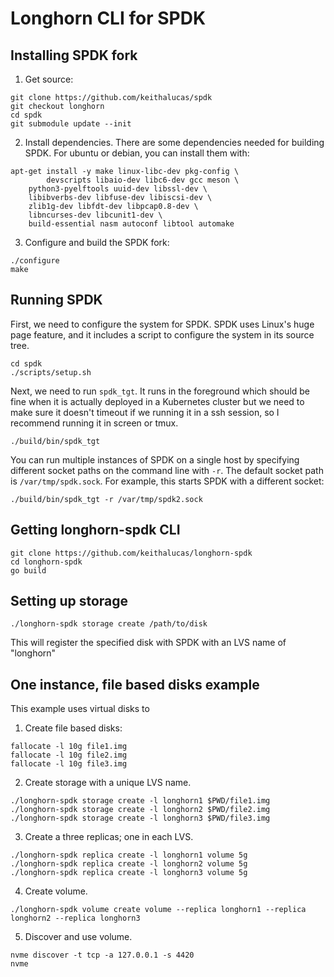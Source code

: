 # Longhorn CLI for SPDK

## Installing SPDK fork

1. Get source:

```
git clone https://github.com/keithalucas/spdk
git checkout longhorn
cd spdk
git submodule update --init
```

2. Install dependencies.  There are some dependencies needed for building
SPDK.  For ubuntu or debian, you can install them with:

```
apt-get install -y make linux-libc-dev pkg-config \
        devscripts libaio-dev libc6-dev gcc meson \
	python3-pyelftools uuid-dev libssl-dev \
	libibverbs-dev libfuse-dev libiscsi-dev \
	zlib1g-dev libfdt-dev libpcap0.8-dev \
	libncurses-dev libcunit1-dev \
	build-essential nasm autoconf libtool automake
```

3. Configure and build the SPDK fork:

```
./configure
make
```

## Running SPDK

First, we need to configure the system for SPDK.  SPDK uses Linux's huge
page feature, and it includes a script to configure the system in its 
source tree.

```
cd spdk
./scripts/setup.sh
```

Next, we need to run `spdk_tgt`.  It runs in the foreground which should be
fine when it is actually deployed in a Kubernetes cluster but we need to 
make sure it doesn't timeout if we running it in a ssh session, so I 
recommend running it in screen or tmux.

```
./build/bin/spdk_tgt
```

You can run multiple instances of SPDK on a single host by specifying 
different socket paths on the command line with `-r`.  The default socket 
path is `/var/tmp/spdk.sock`.  For example, this starts SPDK with a 
different socket:

```
./build/bin/spdk_tgt -r /var/tmp/spdk2.sock
``` 

## Getting longhorn-spdk CLI

```
git clone https://github.com/keithalucas/longhorn-spdk
cd longhorn-spdk
go build
```

## Setting up storage



```
./longhorn-spdk storage create /path/to/disk
```

This will register the specified disk with SPDK with an LVS name of "longhorn"



## One instance, file based disks example

This example uses virtual disks to 

1. Create file based disks:

```
fallocate -l 10g file1.img
fallocate -l 10g file2.img
fallocate -l 10g file3.img
```

2. Create storage with a unique LVS name.

```
./longhorn-spdk storage create -l longhorn1 $PWD/file1.img
./longhorn-spdk storage create -l longhorn2 $PWD/file2.img
./longhorn-spdk storage create -l longhorn3 $PWD/file3.img
```

3. Create a three replicas; one in each LVS.
```
./longhorn-spdk replica create -l longhorn1 volume 5g
./longhorn-spdk replica create -l longhorn2 volume 5g
./longhorn-spdk replica create -l longhorn3 volume 5g
```

4. Create volume.
```
./longhorn-spdk volume create volume --replica longhorn1 --replica longhorn2 --replica longhorn3
```

5. Discover and use volume.

```
nvme discover -t tcp -a 127.0.0.1 -s 4420
nvme 
